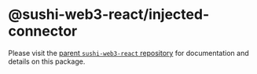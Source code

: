 # @sushi-web3-react/injected-connector

Please visit the [parent `sushi-web3-react` repository](https://github.com/sushiswap/sushi-web3-react) for documentation and details on this package.
